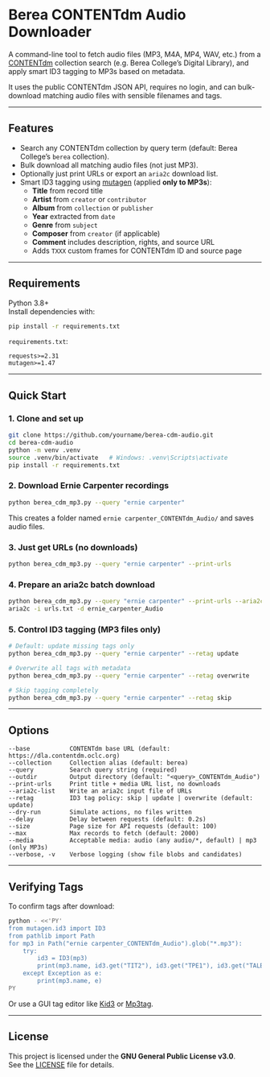 # Berea CONTENTdm Audio Downloader

A command-line tool to fetch audio files (MP3, M4A, MP4, WAV, etc.) from a [CONTENTdm](https://www.oclc.org/en/contentdm.html) collection search (e.g. Berea College’s Digital Library), and apply smart ID3 tagging to MP3s based on metadata.

It uses the public CONTENTdm JSON API, requires no login, and can bulk-download matching audio files with sensible filenames and tags.

---

## Features
- Search any CONTENTdm collection by query term (default: Berea College’s `berea` collection).  
- Bulk download all matching audio files (not just MP3).  
- Optionally just print URLs or export an `aria2c` download list.  
- Smart ID3 tagging using [mutagen](https://mutagen.readthedocs.io/) (applied **only to MP3s**):  
  - **Title** from record title  
  - **Artist** from `creator` or `contributor`  
  - **Album** from `collection` or `publisher`  
  - **Year** extracted from `date`  
  - **Genre** from `subject`  
  - **Composer** from `creator` (if applicable)  
  - **Comment** includes description, rights, and source URL  
  - Adds `TXXX` custom frames for CONTENTdm ID and source page  

---

## Requirements
Python 3.8+  
Install dependencies with:

```bash
pip install -r requirements.txt
```

`requirements.txt`:

```
requests>=2.31
mutagen>=1.47
```

---

## Quick Start

### 1. Clone and set up
```bash
git clone https://github.com/yourname/berea-cdm-audio.git
cd berea-cdm-audio
python -m venv .venv
source .venv/bin/activate   # Windows: .venv\Scripts\activate
pip install -r requirements.txt
```

### 2. Download Ernie Carpenter recordings
```bash
python berea_cdm_mp3.py --query "ernie carpenter"
```
This creates a folder named `ernie carpenter_CONTENTdm_Audio/` and saves audio files.

### 3. Just get URLs (no downloads)
```bash
python berea_cdm_mp3.py --query "ernie carpenter" --print-urls
```

### 4. Prepare an aria2c batch download
```bash
python berea_cdm_mp3.py --query "ernie carpenter" --print-urls --aria2c-list urls.txt
aria2c -i urls.txt -d ernie_carpenter_Audio
```

### 5. Control ID3 tagging (MP3 files only)
```bash
# Default: update missing tags only
python berea_cdm_mp3.py --query "ernie carpenter" --retag update

# Overwrite all tags with metadata
python berea_cdm_mp3.py --query "ernie carpenter" --retag overwrite

# Skip tagging completely
python berea_cdm_mp3.py --query "ernie carpenter" --retag skip
```

---

## Options
```
--base           CONTENTdm base URL (default: https://dla.contentdm.oclc.org)
--collection     Collection alias (default: berea)
--query          Search query string (required)
--outdir         Output directory (default: "<query>_CONTENTdm_Audio")
--print-urls     Print title + media URL list, no downloads
--aria2c-list    Write an aria2c input file of URLs
--retag          ID3 tag policy: skip | update | overwrite (default: update)
--dry-run        Simulate actions, no files written
--delay          Delay between requests (default: 0.2s)
--size           Page size for API requests (default: 100)
--max            Max records to fetch (default: 2000)
--media          Acceptable media: audio (any audio/*, default) | mp3 (only MP3s)
--verbose, -v    Verbose logging (show file blobs and candidates)
```

---

## Verifying Tags
To confirm tags after download:

```bash
python - <<'PY'
from mutagen.id3 import ID3
from pathlib import Path
for mp3 in Path("ernie carpenter_CONTENTdm_Audio").glob("*.mp3"):
    try:
        id3 = ID3(mp3)
        print(mp3.name, id3.get("TIT2"), id3.get("TPE1"), id3.get("TALB"), id3.get("TDRC"))
    except Exception as e:
        print(mp3.name, e)
PY
```

Or use a GUI tag editor like [Kid3](https://kid3.sourceforge.io/) or [Mp3tag](https://www.mp3tag.de/en/).

---

## License
This project is licensed under the **GNU General Public License v3.0**.  
See the [LICENSE](https://www.gnu.org/licenses/gpl-3.0.en.html) file for details.
